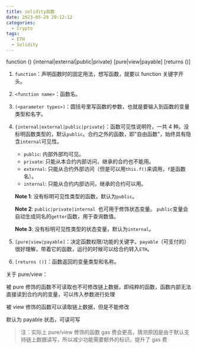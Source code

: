 ```yaml
---
title: solidity函数
date: 2023-05-29 20:12:12
categories:
  - Crypto
tags:
  - ETH
  - Solidity
---
```


function <function name>(<parameter types>) {internal|external|public|private} [pure|view|payable] [returns (<return types>)]

1. `function`：声明函数时的固定用法，想写函数，就要以 function 关键字开头。

2. `<function name>`：函数名。

3. `(<parameter types>)`：圆括号里写函数的参数，也就是要输入到函数的变量类型和名字。

4. `{internal|external|public|private}`：函数可见性说明符，一共 4 种。没标明函数类型的，默认`public`。合约之外的函数，即"自由函数"，始终具有隐含`internal`可见性。

   - `public`: 内部外部均可见。
   - `private`: 只能从本合约内部访问，继承的合约也不能用。
   - `external`: 只能从合约外部访问（但是可以用`this.f()`来调用，`f`是函数名）。
   - `internal`: 只能从合约内部访问，继承的合约可以用。

   **Note 1**: 没有标明可见性类型的函数，默认为`public`。

   **Note 2**: `public|private|internal`  也可用于修饰状态变量。 `public`变量会自动生成同名的`getter`函数，用于查询数值。

   **Note 3**: 没有标明可见性类型的状态变量，默认为`internal`。

5. `[pure|view|payable]`：决定函数权限/功能的关键字。`payable`（可支付的）很好理解，带着它的函数，运行的时候可以给合约转入`ETH`。

6. `[returns ()]`：函数返回的变量类型和名称。

关于 pure/view：

被 pure 修饰的函数不可读取也不可修改链上数据，即纯粹的函数，函数内部无法直接读到合约内的变量，可以传入参数进行处理

被 view 修饰的函数可以读取链上数据，但是不能修改

默认为 payable 状态，可读可写

> 注：实际上 pure/view 修饰的函数 gas 费会更高，猜测原因是由于默认支持链上数据读写，所以减少功能需要额外的标识，提升了 gas 费
